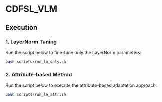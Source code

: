 # CDFSL_VLM
##  Execution

### 1. LayerNorm Tuning
Run the script below to fine-tune only the LayerNorm parameters:
```bash
bash scripts/run_ln_only.sh
```

### 2. Attribute-based Method
Run the script below to execute the attribute-based adaptation approach:
```bash
bash scripts/run_ln_attr.sh
```
